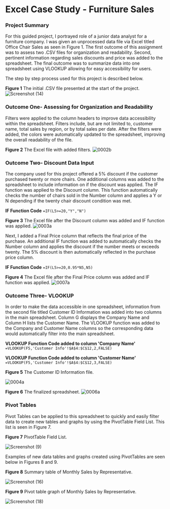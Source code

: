 # Excel Case Study - Furniture Sales

### **Project Summary**
For this guided project, I portrayed role of a junior data analyst for a furniture company. I was given an unprocessed data file via Excel titled Office Chair Sales as seen in Figure 1. The first outcome of this assignment was to assess two .CSV files for organization and readability. Second, pertinent information regarding sales discounts and price was added to the spreadsheet. The final outcome was to summarize data into one spreadsheet using VLOOKUP allowing for easy accessibility for users. 

The step by step process used for this project is described below.

**Figure 1** The initial .CSV file presented at the start of the project.
![Screenshot (14)](https://user-images.githubusercontent.com/106198562/212751750-790ef8ea-edab-459c-b268-d252bc3e7af3.png)

### Outcome One- Assessing for Organization and Readability 
Filters were applied to the column headers to improve data accessibility within the spreadsheet. Filters include, but are not limited to, customer name, total sales by region, or by total sales per date. After the filters were added, the colors were automatically updated to the spreadsheet, improving the overall readability of the file. 

**Figure 2** The Excel file with added filters.
![0002b](https://user-images.githubusercontent.com/106198562/212759374-258817be-9ad8-44e6-8c6a-5a52b1e0ce8d.jpg)

### Outcome Two- Discount Data Input 
The company used for this project offered a 5% discount if the customer purchased twenty or more chairs. One additional columns was added to the spreadsheet to include information on if the discount was applied. The IF function was applied to the Discount column. This function automatically checks the number of chairs sold in the Number column and applies a Y or N depending if the twenty chair discount condition was met.

**IF Function Code**
`=IF(L5>=20,"Y","N")`

**Figure 3** The Excel file after the Discount column was added and IF function was applied. 
![0003a](https://user-images.githubusercontent.com/106198562/212752860-1925eb4c-7ea2-4ac0-9437-77bf777a4c12.jpg)

Next, I added a Final Price column that reflects the final price of the purchase. An additional IF function was added to automatically checks the Number column and applies the discount if the number meets or exceeds twenty. The 5% discount is then automatically reflected in the purchase price column. 

**IF Function Code** `=IF(L5>=20,0.95*N5,N5)`

**Figure 4** The Excel file after the Final Price column was added and IF function was applied. 
![0007a](https://user-images.githubusercontent.com/106198562/212752987-97fd785b-ff2f-435e-9545-987a6109a588.jpg)

### Outcome Three- VLOOKUP

In order to make the data accessible in one spreadsheet, information from the second file titled Customer ID Information was added into two columns in the main spreadsheet. Column G displays the Company Name and Column H lists the Customer Name. The VLOOKUP function was added to the Company and Customer Name columns so the corresponding data would automatically filter into the main spreadsheet. 

**VLOOKUP Function Code added to column 'Company Name'** `=VLOOKUP(F5,'Customer Info'!$A$4:$C$12,2,FALSE)`

**VLOOKUP Function Code added to column 'Customer Name'** `=VLOOKUP(F5,'Customer Info'!$A$4:$C$12,3,FALSE)`

**Figure 5** The Customer ID Information file. 

![0004a](https://user-images.githubusercontent.com/106198562/212753010-c80ca6ba-11ba-43f8-81cb-ec460b673674.jpg)


**Figure 6** The finalized spreadsheet.
![0006a](https://user-images.githubusercontent.com/106198562/212753128-381c21d4-9677-4c9c-8ff7-912a272bbea4.jpg)

### Pivot Tables

Pivot Tables can be applied to this spreadsheet to quickly and easily filter data to create new tables and graphs by using the PivotTable Field List. This list is seen in Figure 7. 

**Figure 7** PivotTable Field List.

![Screenshot (9)](https://user-images.githubusercontent.com/106198562/212741010-5a76ca0d-e9ee-4d78-8ddf-1c5b8920f1b3.png)

Examples of new data tables and graphs created using PivotTables are seen below in Figures 8 and 9.

**Figure 8** Summary table of Monthly Sales by Representative. 

![Screenshot (16)](https://user-images.githubusercontent.com/106198562/212768874-2cd01c15-d440-42c9-bdef-03856cfc5cf9.png)

**Figure 9** Pivot table graph of Monthly Sales by Representative.

![Screenshot (18)](https://user-images.githubusercontent.com/106198562/212769634-a2f7a602-8947-4694-929d-c4bdf5ced99d.png)




